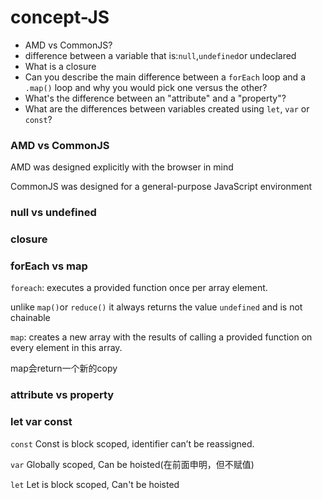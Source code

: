 # concept-JS



- AMD vs CommonJS?
- difference between a variable that is:```null```,```undefined```or undeclared
- What is a closure
- Can you describe the main difference between a `forEach` loop and a `.map()` loop and why you would pick one versus the other?
- What's the difference between an "attribute" and a "property"?
- What are the differences between variables created using `let`, `var` or `const`?




### AMD vs CommonJS

AMD  was designed explicitly with the browser in mind

CommonJS was designed for a general-purpose JavaScript environment



### null vs undefined



### closure





### forEach vs map

`foreach`: executes a provided function once per array element.

unlike `map()`or `reduce()` it always returns the value `undefined` and is not chainable



`map`: creates a new array with the results of calling a provided function on every element in this array.

map会return一个新的copy



### attribute vs property



### let var const

`const` Const is block scoped, identifier can’t be reassigned.

`var` Globally scoped, Can be hoisted(在前面申明，但不赋值)

`let` Let is block scoped, Can't be hoisted